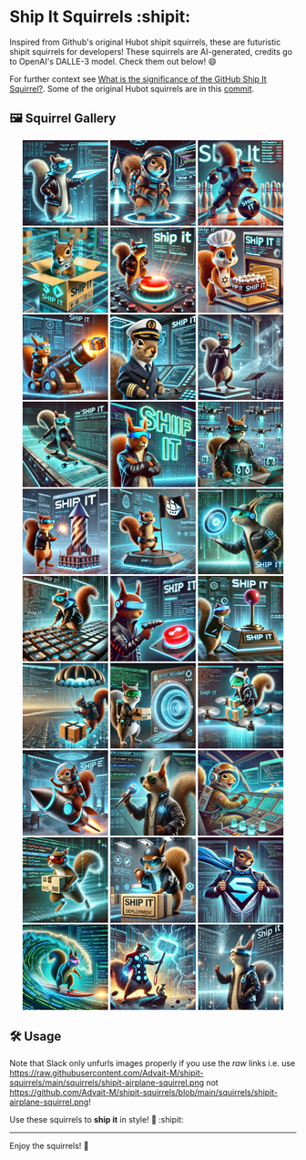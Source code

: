 # Ship It Squirrels :shipit:

Inspired from Github's original Hubot shipit squirrels, these are futuristic shipit squirrels for developers! These squirrels are AI-generated, credits go to OpenAI's DALLE-3 model. Check them out below! 😄

For further context see [What is the significance of the GitHub Ship It Squirrel?](https://www.quora.com/On-GitHub-what-is-the-significance-of-the-Ship-It-squirrel). Some of the original Hubot squirrels are in this [commit](https://github.com/github/hubot-scripts/commit/247310f83e8f0a33230c4a2ceb5e68ca86006e18).


## 🖼️ Squirrel Gallery

<p align="center">
  <img src="squirrels/shipit-airplane-squirrel.png" width="150">
  <img src="squirrels/shipit-astronaut-squirrel.png" width="150">
  <img src="squirrels/shipit-bowling-squirrel.png" width="150">
  <img src="squirrels/shipit-box-squirrel.png" width="150">
  <img src="squirrels/shipit-button-squirrel.png" width="150">
  <img src="squirrels/shipit-cake-squirrel.png" width="150">
  <img src="squirrels/shipit-cannon-squirrel.png" width="150">
  <img src="squirrels/shipit-captain-squirrel.png" width="150">
  <img src="squirrels/shipit-conductor-squirrel.png" width="150">
  <img src="squirrels/shipit-conveyer-squirrel.png" width="150">
  <img src="squirrels/shipit-cool-squirrel.png" width="150">
  <img src="squirrels/shipit-drones-squirrel.png" width="150">
  <img src="squirrels/shipit-firework-squirrel.png" width="150">
  <img src="squirrels/shipit-flag-squirrel.png" width="150">
  <img src="squirrels/shipit-frisbee-squirrel.png" width="150">
  <img src="squirrels/shipit-keyboard-squirrel.png" width="150">
  <img src="squirrels/shipit-laser-squirrel.png" width="150">
  <img src="squirrels/shipit-lever-squirrel.png" width="150">
  <img src="squirrels/shipit-para-squirrel.png" width="150">
  <img src="squirrels/shipit-portal-squirrel.png" width="150">
  <img src="squirrels/shipit-ride-drone-squirrel.png" width="150">
  <img src="squirrels/shipit-rocket-squirrel.png" width="150">
  <img src="squirrels/shipit-singer-squirrel.png" width="150">
  <img src="squirrels/shipit-spaceship-squirrel.png" width="150">
  <img src="squirrels/shipit-speedy-squirrel.png" width="150">
  <img src="squirrels/shipit-stamp-squirrel.png" width="150">
  <img src="squirrels/shipit-super-squirrel.png" width="150">
  <img src="squirrels/shipit-surf-squirrel.png" width="150">
  <img src="squirrels/shipit-thor-squirrel.png" width="150">
  <img src="squirrels/shipit-wand-squirrel.png" width="150">
</p>

## 🛠️ Usage

Note that Slack only unfurls images properly if you use the _raw_ links i.e. use https://raw.githubusercontent.com/Advait-M/shipit-squirrels/main/squirrels/shipit-airplane-squirrel.png not https://github.com/Advait-M/shipit-squirrels/blob/main/squirrels/shipit-airplane-squirrel.png!

Use these squirrels to **ship it** in style! 🚢 :shipit:

---

Enjoy the squirrels! 🎉
